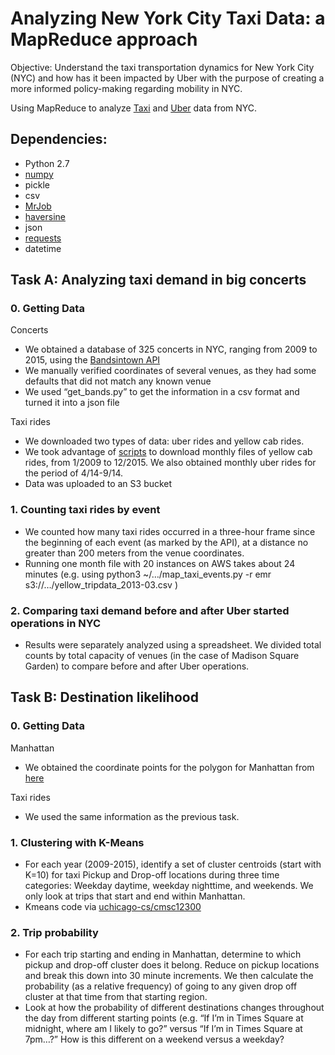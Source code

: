 # Analyzing New York City Taxi Data: a MapReduce approach

Objective: Understand the taxi transportation dynamics for New York City (NYC) and how has it been impacted by Uber with the purpose of creating a more informed policy-making regarding mobility in NYC. 

Using MapReduce to analyze [Taxi](http://www.nyc.gov/html/tlc/html/about/trip_record_data.shtml) and [Uber](https://github.com/fivethirtyeight/uber-tlc-foil-response) data from NYC.

## Dependencies:
- Python 2.7
- [numpy](http://www.numpy.org/)
- pickle
- csv
- [MrJob](https://pythonhosted.org/mrjob/)
- [haversine](https://pypi.python.org/pypi/haversine)
- json
- [requests](https://pypi.python.org/pypi/requests/2.7.0)
- datetime

## Task A: Analyzing taxi demand in big concerts

### 0. Getting Data 

Concerts
- We obtained a database of 325 concerts in NYC, ranging from 2009 to 2015, using the [Bandsintown API](http://www.bandsintown.com/api/overview)
- We manually verified coordinates of several venues, as they had some defaults that did not match any known venue
- We used “get_bands.py” to get the information in a csv format and turned it into a json file

Taxi rides
- We downloaded two types of data: uber rides and yellow cab rides.
- We took advantage of [scripts](https://github.com/toddwschneider/nyc-taxi-data) to download monthly files of yellow cab rides, from 1/2009 to 12/2015. We also obtained monthly uber rides for the period of 4/14-9/14.
- Data was uploaded to an S3 bucket

### 1. Counting taxi rides by event
- We counted how many taxi rides occurred in a three-hour frame since the beginning of each event (as marked by the API), at a distance no greater than 200 meters from the venue coordinates. 
- Running one month file with 20 instances on AWS takes about 24 minutes (e.g. using python3 ~/…/map_taxi_events.py -r emr s3://…/yellow_tripdata_2013-03.csv )

### 2. Comparing taxi demand before and after Uber started operations in NYC
- Results were separately analyzed using a spreadsheet. We divided total counts by total capacity of venues (in the case of Madison Square Garden) to compare before and after Uber operations.

## Task B: Destination likelihood

### 0. Getting Data 

Manhattan
- We obtained the coordinate points for the polygon for Manhattan from [here](https://gist.github.com/baygross/5430626)

Taxi rides
- We used the same information as the previous task.

### 1. Clustering with K-Means
- For each year (2009-2015), identify a set of cluster centroids (start with K=10) for taxi Pickup and Drop-off locations during three time categories: Weekday daytime, weekday nighttime, and weekends. We only look at trips that start and end within Manhattan. 
- Kmeans code via [uchicago-cs/cmsc12300](https://github.com/uchicago-cs/cmsc12300)

### 2. Trip probability
- For each trip starting and ending in Manhattan, determine to which pickup and drop-off cluster does it belong. Reduce on pickup locations and break this down into 30 minute increments. We then calculate the probability (as a relative frequency) of going to any given drop off cluster at that time from that starting region. 
- Look at how the probability of different destinations changes throughout the day from different starting points (e.g. “If I’m in Times Square at midnight, where am I likely to go?” versus “If I’m in Times Square at 7pm…?” How is this different on a weekend versus a weekday?


